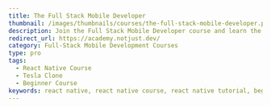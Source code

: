 ```yaml
---
title: The Full Stack Mobile Developer
thumbnail: /images/thumbnails/courses/the-full-stack-mobile-developer.png
description: Join the Full Stack Mobile Developer course and learn the full lifecycle of developing mobile applications. Master both frontend and backend skills by building complex real-world projects with React Native and AWS Amplify
redirect_url: https://academy.notjust.dev/
category: Full-Stack Mobile Development Courses
type: pro
tags:
  - React Native Course
  - Tesla Clone
  - Beginner Course
keywords: react native, react native course, react native tutorial, beginner react native course, beginner react native tutorial, tesla clone, project based tutorial, project based course, aws amplify, full-stack
---
```

